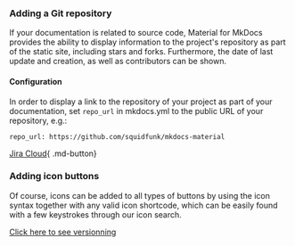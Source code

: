 ### Adding a Git repository
If your documentation is related to source code, Material for MkDocs provides the ability to display information to the project's repository as part of the static site, including stars and forks. Furthermore, the date of last update and creation, as well as contributors can be shown.
#### Configuration
In order to display a link to the repository of your project as part of your documentation, set ```repo_url``` in mkdocs.yml to the public URL of your repository, e.g.:

```repo_url: https://github.com/squidfunk/mkdocs-material```

[Jira Cloud](#){ .md-button}
### Adding icon buttons
Of course, icons can be added to all types of buttons by using the icon syntax together with any valid icon shortcode, which can be easily found with a few keystrokes through our icon search.
<!-- [Send :fontawesome-solid-paper-plane:](#){ .md-button } -->
[Click here to see versionning](/Desktop/Mkdocs/My-Project/docs/setup/setting_up_version.md)